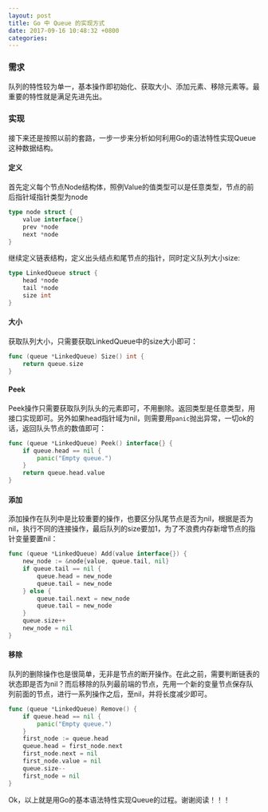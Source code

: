 ```yaml
---
layout: post
title: Go 中 Queue 的实现方式
date: 2017-09-16 10:48:32 +0800
categories: 
---
```


### 需求

队列的特性较为单一，基本操作即初始化、获取大小、添加元素、移除元素等。最重要的特性就是满足先进先出。

### 实现

接下来还是按照以前的套路，一步一步来分析如何利用Go的语法特性实现Queue这种数据结构。

#### 定义

首先定义每个节点Node结构体，照例Value的值类型可以是任意类型，节点的前后指针域指针类型为node

```go
type node struct {
	value interface{}
	prev *node
	next *node
}
```

继续定义链表结构，定义出头结点和尾节点的指针，同时定义队列大小size:

```go
type LinkedQueue struct {
	head *node
	tail *node
	size int
}
```

#### 大小

获取队列大小，只需要获取LinkedQueue中的size大小即可：

```go
func (queue *LinkedQueue) Size() int {
	return queue.size
}
```

#### Peek

Peek操作只需要获取队列队头的元素即可，不用删除。返回类型是任意类型，用接口实现即可。另外如果head指针域为nil，则需要用`panic`抛出异常，一切ok的话，返回队头节点的数值即可：

```go
func (queue *LinkedQueue) Peek() interface{} {
	if queue.head == nil {
		panic("Empty queue.")
	}
	return queue.head.value
}
```

#### 添加

添加操作在队列中是比较重要的操作，也要区分队尾节点是否为nil，根据是否为nil，执行不同的连接操作，最后队列的size要加1，为了不浪费内存新增节点的指针变量要置nil：

```go
func (queue *LinkedQueue) Add(value interface{}) {
	new_node := &node{value, queue.tail, nil}
	if queue.tail == nil {
		queue.head = new_node
		queue.tail = new_node
	} else {
		queue.tail.next = new_node
		queue.tail = new_node
	}
	queue.size++
	new_node = nil
}
```

#### 移除

队列的删除操作也是很简单，无非是节点的断开操作。在此之前，需要判断链表的状态即是否为nil？而后移除的队列最前端的节点，先用一个新的变量节点保存队列前面的节点，进行一系列操作之后，至nil，并将长度减少即可。

```go
func (queue *LinkedQueue) Remove() {
	if queue.head == nil {
		panic("Empty queue.")
	}
	first_node := queue.head
	queue.head = first_node.next
	first_node.next = nil
	first_node.value = nil
	queue.size--
	first_node = nil
}
```

Ok，以上就是用Go的基本语法特性实现Queue的过程。谢谢阅读！！！